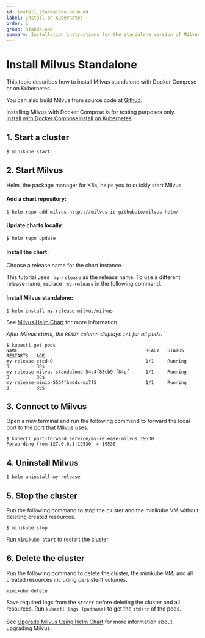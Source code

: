 ```yaml
---
id: install_standalone-helm.md
label: Install on Kubernetes 
order: 1
group: standalone
summary: Installation instructions for the standalone version of Milvus.
---
```


# Install Milvus Standalone

This topic describes how to install Milvus standalone with Docker Compose or on Kubernetes.

You can also build Milvus from source code at [Github](https://github.com/milvus-io/milvus#to-start-developing-milvus).

<div class="alert note">
Installing Milvus with Docker Compose is for testing purposes only.
</div>

<div class="tab-wrapper"><a href="install_standalone-docker.md" class=''>Install with Docker Compose</a><a href="install_standalone-helm.md" class='active '>Install on Kubernetes</a></div>


## 1. Start a cluster
```
$ minikube start
```

## 2. Start Milvus
<div class="alert note">
Helm, the package manager for K8s, helps you to quickly start Milvus.
</div>

#### Add a chart repository:
```
$ helm repo add milvus https://milvus-io.github.io/milvus-helm/
```

#### Update charts locally: 
```
$ helm repo update
```

#### Install the chart:
Choose a release name for the chart instance.

<div class="alert note">
This tutorial uses <code> my-release</code> as the release name. To use a different release name, replace <code> my-release</code> in the following command.
</div>

#### Install Milvus standalone:
```
$ helm install my-release milvus/milvus
```

<div class="alert note">
See <a href="https://artifacthub.io/packages/helm/milvus/milvus">Milvus Helm Chart</a> for more information.
</div>


*After Milvus starts, the `READY` column displays `1/1` for all pods.*
```
$ kubectl get pods
NAME                                               READY   STATUS      RESTARTS   AGE
my-release-etcd-0                                  1/1     Running     0          30s
my-release-milvus-standalone-54c4f88cb9-f84pf      1/1     Running     0          30s
my-release-minio-5564fbbddc-mz7f5                  1/1     Running     0          30s
```

## 3. Connect to Milvus
Open a new terminal and run the following command to forward the local port to the port that Milvus uses.
```
$ kubectl port-forward service/my-release-milvus 19530
Forwarding from 127.0.0.1:19530 -> 19530
```

## 4. Uninstall Milvus
```
$ helm uninstall my-release
```

## 5. Stop the cluster

Run the following command to stop the cluster and the minikube VM without deleting created resources.
```
$ minikube stop
```

<div class="alert note">
Run <code>minikube start</code> to restart the cluster.
</div>

## 6. Delete the cluster

Run the following command to delete the cluster, the minikube VM, and all created resources including persistent volumes.
```
minikube delete
```

<div class="alert note">
Save required logs from the <code>stderr</code> before deleting the cluster and all resources. Run <code>kubectl logs (podname)</code> to get the <code>stderr</code> of the pods.
</div>

<br/>

<div class="alert note">
See <a href="upgrade.md">Upgrade Milvus Using Helm Chart</a> for more information about upgrading Milvus.
</div>
